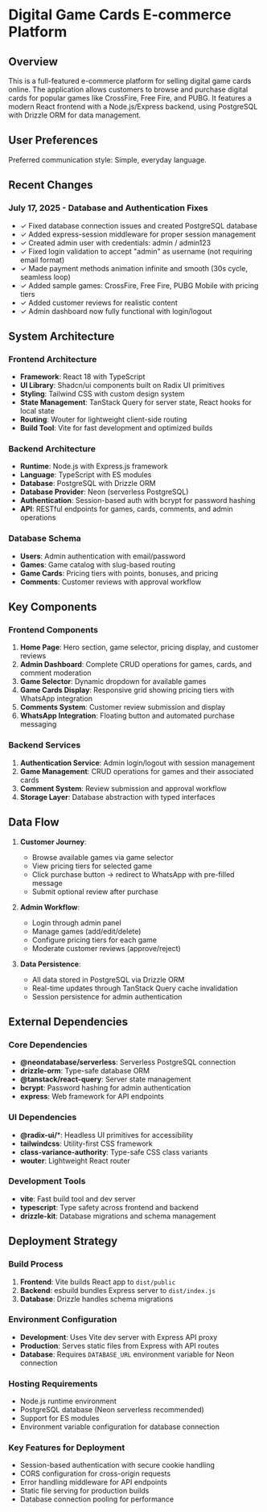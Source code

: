 # Digital Game Cards E-commerce Platform

## Overview

This is a full-featured e-commerce platform for selling digital game cards online. The application allows customers to browse and purchase digital cards for popular games like CrossFire, Free Fire, and PUBG. It features a modern React frontend with a Node.js/Express backend, using PostgreSQL with Drizzle ORM for data management.

## User Preferences

Preferred communication style: Simple, everyday language.

## Recent Changes

### July 17, 2025 - Database and Authentication Fixes
- ✓ Fixed database connection issues and created PostgreSQL database
- ✓ Added express-session middleware for proper session management
- ✓ Created admin user with credentials: admin / admin123
- ✓ Fixed login validation to accept "admin" as username (not requiring email format)
- ✓ Made payment methods animation infinite and smooth (30s cycle, seamless loop)
- ✓ Added sample games: CrossFire, Free Fire, PUBG Mobile with pricing tiers
- ✓ Added customer reviews for realistic content
- ✓ Admin dashboard now fully functional with login/logout

## System Architecture

### Frontend Architecture
- **Framework**: React 18 with TypeScript
- **UI Library**: Shadcn/ui components built on Radix UI primitives
- **Styling**: Tailwind CSS with custom design system
- **State Management**: TanStack Query for server state, React hooks for local state
- **Routing**: Wouter for lightweight client-side routing
- **Build Tool**: Vite for fast development and optimized builds

### Backend Architecture
- **Runtime**: Node.js with Express.js framework
- **Language**: TypeScript with ES modules
- **Database**: PostgreSQL with Drizzle ORM
- **Database Provider**: Neon (serverless PostgreSQL)
- **Authentication**: Session-based auth with bcrypt for password hashing
- **API**: RESTful endpoints for games, cards, comments, and admin operations

### Database Schema
- **Users**: Admin authentication with email/password
- **Games**: Game catalog with slug-based routing
- **Game Cards**: Pricing tiers with points, bonuses, and pricing
- **Comments**: Customer reviews with approval workflow

## Key Components

### Frontend Components
1. **Home Page**: Hero section, game selector, pricing display, and customer reviews
2. **Admin Dashboard**: Complete CRUD operations for games, cards, and comment moderation
3. **Game Selector**: Dynamic dropdown for available games
4. **Game Cards Display**: Responsive grid showing pricing tiers with WhatsApp integration
5. **Comments System**: Customer review submission and display
6. **WhatsApp Integration**: Floating button and automated purchase messaging

### Backend Services
1. **Authentication Service**: Admin login/logout with session management
2. **Game Management**: CRUD operations for games and their associated cards
3. **Comment System**: Review submission and approval workflow
4. **Storage Layer**: Database abstraction with typed interfaces

## Data Flow

1. **Customer Journey**:
   - Browse available games via game selector
   - View pricing tiers for selected game
   - Click purchase button → redirect to WhatsApp with pre-filled message
   - Submit optional review after purchase

2. **Admin Workflow**:
   - Login through admin panel
   - Manage games (add/edit/delete)
   - Configure pricing tiers for each game
   - Moderate customer reviews (approve/reject)

3. **Data Persistence**:
   - All data stored in PostgreSQL via Drizzle ORM
   - Real-time updates through TanStack Query cache invalidation
   - Session persistence for admin authentication

## External Dependencies

### Core Dependencies
- **@neondatabase/serverless**: Serverless PostgreSQL connection
- **drizzle-orm**: Type-safe database ORM
- **@tanstack/react-query**: Server state management
- **bcrypt**: Password hashing for admin authentication
- **express**: Web framework for API endpoints

### UI Dependencies
- **@radix-ui/***: Headless UI primitives for accessibility
- **tailwindcss**: Utility-first CSS framework
- **class-variance-authority**: Type-safe CSS class variants
- **wouter**: Lightweight React router

### Development Tools
- **vite**: Fast build tool and dev server
- **typescript**: Type safety across frontend and backend
- **drizzle-kit**: Database migrations and schema management

## Deployment Strategy

### Build Process
1. **Frontend**: Vite builds React app to `dist/public`
2. **Backend**: esbuild bundles Express server to `dist/index.js`
3. **Database**: Drizzle handles schema migrations

### Environment Configuration
- **Development**: Uses Vite dev server with Express API proxy
- **Production**: Serves static files from Express with API routes
- **Database**: Requires `DATABASE_URL` environment variable for Neon connection

### Hosting Requirements
- Node.js runtime environment
- PostgreSQL database (Neon serverless recommended)
- Support for ES modules
- Environment variable configuration for database connection

### Key Features for Deployment
- Session-based authentication with secure cookie handling
- CORS configuration for cross-origin requests
- Error handling middleware for API endpoints
- Static file serving for production builds
- Database connection pooling for performance